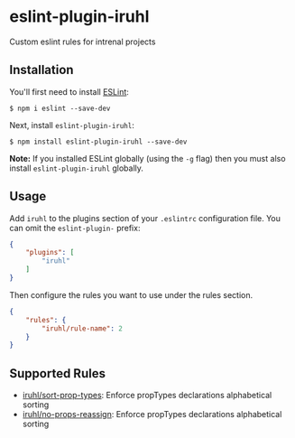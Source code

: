 # eslint-plugin-iruhl

Custom eslint rules for intrenal projects

## Installation

You'll first need to install [ESLint](http://eslint.org):

```
$ npm i eslint --save-dev
```

Next, install `eslint-plugin-iruhl`:

```
$ npm install eslint-plugin-iruhl --save-dev
```

**Note:** If you installed ESLint globally (using the `-g` flag) then you must also install `eslint-plugin-iruhl` globally.

## Usage

Add `iruhl` to the plugins section of your `.eslintrc` configuration file. You can omit the `eslint-plugin-` prefix:

```json
{
    "plugins": [
        "iruhl"
    ]
}
```


Then configure the rules you want to use under the rules section.

```json
{
    "rules": {
        "iruhl/rule-name": 2
    }
}
```

## Supported Rules

* [iruhl/sort-prop-types](docs/rules/sort-prop-types.md): Enforce propTypes declarations alphabetical sorting
* [iruhl/no-props-reassign](docs/rules/no-props-reassign.md): Enforce propTypes declarations alphabetical sorting

